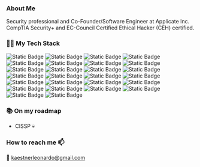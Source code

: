 ### About Me
Security professional and Co-Founder/Software Engineer at Applicate Inc. CompTIA Security+ and EC-Council Certified Ethical Hacker (CEH) certified. 

### 👨‍💻 My Tech Stack 
![Static Badge](https://img.shields.io/badge/python-3776AB?style=for-the-badge&logo=python&logoColor=white)
![Static Badge](https://img.shields.io/badge/HTML-E34F26?style=for-the-badge&logo=html5&logoColor=white)
![Static Badge](https://img.shields.io/badge/css-1572B6?style=for-the-badge&logo=css3&logoColor=white)
![Static Badge](https://img.shields.io/badge/bootstrap-7952B3?style=for-the-badge&logo=bootstrap&logoColor=white)
![Static Badge](https://img.shields.io/badge/JavaScript-F7DF1E?style=for-the-badge&logo=javascript&logoColor=black)
![Static Badge](https://img.shields.io/badge/TypeScript-3178C6?style=for-the-badge&logo=typescript&logoColor=white)
![Static Badge](https://img.shields.io/badge/React-61DAFB?style=for-the-badge&logo=react&logoColor=black)
![Static Badge](https://img.shields.io/badge/material--ui-0081CB?style=for-the-badge&logo=material-ui&logoColor=white)
![Static Badge](https://img.shields.io/badge/Redux-764ABC?style=for-the-badge&logo=redux&logoColor=white)
![Static Badge](https://img.shields.io/badge/node.js-339933?style=for-the-badge&logo=node-dot-js&logoColor=white)
![Static Badge](https://img.shields.io/badge/npm-CB3837?style=for-the-badge&logo=npm&logoColor=white)
![Static Badge](https://img.shields.io/badge/php-777BB4?style=for-the-badge&logo=php&logoColor=white)
![Static Badge](https://img.shields.io/badge/SQL-407AFC?style=for-the-badge&logo=icloud&logoColor=white)
![Static Badge](https://img.shields.io/badge/postgresql-336791?style=for-the-badge&logo=postgresql&logoColor=white)
![Static Badge](https://img.shields.io/badge/sqlite-003B57?style=for-the-badge&logo=sqlite&logoColor=white)
![Static Badge](https://img.shields.io/badge/Markdown-000000?style=for-the-badge&logo=markdown&logoColor=white)
![Static Badge](https://img.shields.io/badge/Git-F05032?style=for-the-badge&logo=git&logoColor=white)
![Static Badge](https://img.shields.io/badge/GitHub-100000?style=for-the-badge&logo=github&logoColor=white)
![Static Badge](https://img.shields.io/badge/vs%20code-007ACC?style=for-the-badge&logo=visual%20studio%20code&logoColor=white)
![Static Badge](https://img.shields.io/badge/terminal%20commands-black?style=for-the-badge&logo=windows%20terminal&logoColor=white)
![Static Badge](https://img.shields.io/badge/aws-232F3E?style=for-the-badge&logo=amazonaws&logoColor=white)
![Static Badge](https://img.shields.io/badge/wordpress-21759b?style=for-the-badge&logo=wordpress&logoColor=white)
![Static Badge](https://img.shields.io/badge/Netlify-00C7B7?style=for-the-badge&logo=netlify&logoColor=white)
![Static Badge](https://img.shields.io/badge/postman-FF6C37?style=for-the-badge&logo=postman&logoColor=white)
![Static Badge](https://img.shields.io/badge/jira-0052CC?style=for-the-badge&logo=jira&logoColor=white)
![Static Badge](https://img.shields.io/badge/confluence-172B4D?style=for-the-badge&logo=confluence&logoColor=white)

### 📚 On my roadmap 
- CISSP 💀

### How to reach me 📫
📨 [kaestnerleonardo@gmail.com](mailto:kaestnerleonardo@gmail.com)
